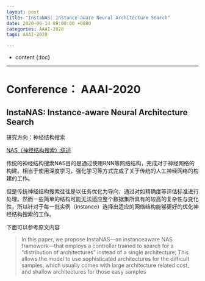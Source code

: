 ```yaml
---
layout: post
title: "InstaNAS: Instance-aware Neural Architecture Search"
date: 2020-06-14 09:00:00 +0800 
categories: AAAI-2020
tags: AAAI-2020

---
```

* content
{:toc}
---

<!-- more -->

# Conference： AAAI-2020

## InstaNAS: Instance-aware Neural Architecture Search

研究方向：神经结构搜索

[NAS（神经结构搜索）综述](https://zhuanlan.zhihu.com/p/60414004)

传统的神经结构搜索NAS目的是通过使用RNN等网络结构，完成对于神经网络的构建。相当于使用深度学习，强化学习等方式完成了关于传统的人工神经网络的构建的工作。

但是传统神经结构搜索往往是以任务优化为导向，通过对如精确度等评估标准进行处理。然而一些简单的结构可能无法适应整个数据集所具有的较高的复杂性与变化性，所以针对于每一批实例（instance）选择出适应的网络结构能够更好的优化神经结构搜索的工作。

下面可以参考原文内容

> In this paper, we propose InstaNAS—an instanceaware NAS framework—that employs a controller trained to search for a “distribution of architectures” instead of a single architecture; This allows the model to use sophisticated architectures for the difficult samples, which usually comes with large architecture related cost, and shallow architectures for those easy samples
